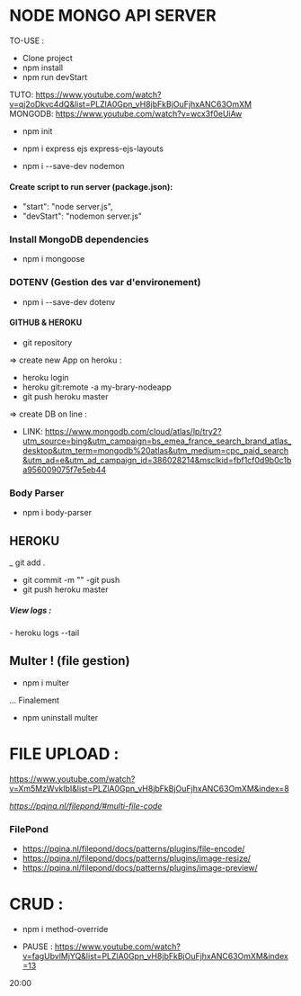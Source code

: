# NODE MONGO API SERVER

TO-USE :
- Clone project
- npm install
- npm run devStart


TUTO:
https://www.youtube.com/watch?v=qj2oDkvc4dQ&list=PLZlA0Gpn_vH8jbFkBjOuFjhxANC63OmXM
MONGODB:
https://www.youtube.com/watch?v=wcx3f0eUiAw

- npm init

- npm i express ejs express-ejs-layouts

- npm i --save-dev nodemon

#### Create script to run server (package.json):
- "start": "node server.js",
- "devStart": "nodemon server.js"

### Install MongoDB dependencies

- npm i mongoose

### DOTENV (Gestion des var d'environement)

- npm i --save-dev dotenv



#### GITHUB & HEROKU

- git repository

=> create new App on heroku :

- heroku login
- heroku git:remote -a my-brary-nodeapp
- git push heroku master

=> create DB on line :

- LINK: https://www.mongodb.com/cloud/atlas/lp/try2?utm_source=bing&utm_campaign=bs_emea_france_search_brand_atlas_desktop&utm_term=mongodb%20atlas&utm_medium=cpc_paid_search&utm_ad=e&utm_ad_campaign_id=386028214&msclkid=fbf1cf0d9b0c1ba956009075f7e5eb44


### Body Parser 

- npm i body-parser



## HEROKU

_ git add .
- git commit -m ""
-git push
- git push heroku master

##### View logs :
*-* heroku logs --tail



## Multer ! (file gestion)

- npm i multer

... 
Finalement 

- npm uninstall multer

# FILE UPLOAD : 
<https://www.youtube.com/watch?v=Xm5MzWvklbI&list=PLZlA0Gpn_vH8jbFkBjOuFjhxANC63OmXM&index=8>

*https://pqina.nl/filepond/#multi-file-code*

### FilePond 
- https://pqina.nl/filepond/docs/patterns/plugins/file-encode/
- https://pqina.nl/filepond/docs/patterns/plugins/image-resize/
- https://pqina.nl/filepond/docs/patterns/plugins/image-preview/


# CRUD :

- npm i method-override







- PAUSE :
https://www.youtube.com/watch?v=fagUbvlMjYQ&list=PLZlA0Gpn_vH8jbFkBjOuFjhxANC63OmXM&index=13

20:00